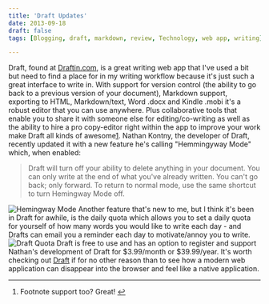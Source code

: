 ```yaml
---
title: 'Draft Updates'
date: 2013-09-18
draft: false
tags: [Blogging, draft, markdown, review, Technology, web app, writing]

---
```


Draft, found at [Draftin.com](http://draftin.com), is a great writing web app that I've used a bit but need to find a place for in my writing workflow because it's just such a great interface to write in. With support for version control (the ability to go back to a previous version of your document), Markdown support, exporting to HTML, Markdown/text, Word .docx and Kindle .mobi it's a robust editor that you can use anywhere. Plus collaborative tools that enable you to share it with someone else for editing/co-writing as well as the ability to hire a pro copy-editor right within the app to improve your work make Draft all kinds of awesome[1](#fn1). Nathan Kontny, the developer of Draft, recently updated it with a new feature he's calling "Hemmingyway Mode" which, when enabled:

> Draft will turn off your ability to delete anything in your document. You can only write at the end of what you've already written. You can't go back; only forward. To return to normal mode, use the same shortcut to turn Hemingway Mode off.

![Hemingway Mode](https://chrisenns.com/wp-content/uploads/2013/09/Screen-Shot-2013-09-18-at-9.05.51-AM.png) Another feature that's new to me, but I think it's been in Draft for awhile, is the daily quota which allows you to set a daily quota for yourself of how many words you would like to write each day - and Drafts can email you a reminder each day to motivate/annoy you to write. ![Draft Quota](https://chrisenns.com/wp-content/uploads/2013/09/Screen-Shot-2013-09-18-at-9.07.20-AM.png) Draft is free to use and has an option to register and support Nathan's development of Draft for $3.99/month or $39.99/year. It's worth checking out [Draft](http://draftin.com) if for no other reason than to see how a modern web application can disappear into the browser and feel like a native application.

* * *

1.  Footnote support too? Great! [↩](#fnref1)